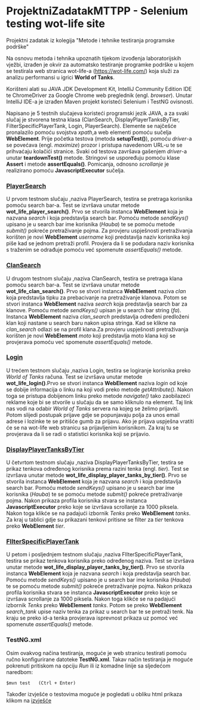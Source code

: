 # ProjektniZadatakMTTPP - Selenium testing wot-life site
Projektni zadatak iz kolegija "Metode i tehnike testiranja programske podrške"

Na osnovu metoda i tehnika upoznatih tijekom izvođenja laboratorijskih vježbi, 
izrađen je okvir za automatsko testiranje programke podrške u kojem se testirala web 
stranica wot-life-a (https://wot-life.com/) koja služi za analizu performansi u igrici **World of Tanks**.

Korišteni alati su JAVA JDK Development Kit, IntelliJ Community Edition IDE te ChromeDriver
za Google Chrome web preglednik (engl. *browser*). Unutar IntelliJ IDE-a je izrađen Maven projekt
koristeći Selenium i TestNG ovisnosti.

Napisano je 5 testnih slučajeva koristeći programski jezik JAVA, a za svaki slučaj je stvorena
testna klasa (ClanSearch, DisplayPlayerTanksByTier, FilterSpecificPlayerTank, Login, PlayerSearch). Elemente se najčešće
pronalazilo pomoću svojstva *xpath*,a web elementi pomoću sučelja **WebElement**. Prije početka testova (metoda **setupTest()**), 
pomoću *driver*-a se povećava (engl. *maximize*) prozor i pristupa navedenom URL-u te se prihvaćaju kolačići stranice. Svaki od testova
završava gašenjem *driver*-a unutar **teardownTest()** metode. Stringovi se uspoređuju 
pomoću klase **Assert** i metode **assertEquals()**. Pomicanja, odnosno *scrollanje* je realizirano pomoću 
**JavascriptExecutor** sučelja.

### [PlayerSearch](kristijan_haubrich_testiranje/src/test/java/PlayerSearch.java)
U prvom testnom slučaju ,naziva PlayerSearch, testira se pretraga korisnika pomoću search bar-a. Test se izvršava unutar metode **wot_life_player_search()**.
Prvo se stvorila instanca **WebElement** koja je nazvana *search* i koja predstavlja search bar. Pomoću metode *sendKeys()* upisano je u search bar ime korisnika (*Hauba*) te se pomoću metode *submit()* pokreće pretraživanje pojma. Za provjeru uspješnosti pretraživanja korišten je novi **WebElement** *username* koji predstavlja naziv korisnika koji piše kad se jednom pretraži profil. Provjera da li se podudara naziv korisnika s traženim se odrađuje pomoću već spomenute *assertEquals()* metode.

### [ClanSearch](kristijan_haubrich_testiranje/src/test/java/ClanSearch.java)
U drugom testnom slučaju ,naziva ClanSearch, testira se pretraga klana pomoću search bar-a. Test se izvršava unutar metode **wot_life_clan_search()**.
Prvo se stvori instanca **WebElement** naziva *clan* koja predstavlja tipku za prebacivanje na pretraživanje klanova. Potom se stvori instanca **WebElement** naziva *search* koja predstavlja search bar za klanove. Pomoću metode *sendKeys()* upisan je u search bar string (*fa*). Instanca **WebElement** naziva *clan_search* predstavlja određeni predloženi klan koji nastane u search baru nakon upisa stringa. Kad se klikne na *clan_search* odlazi se na profil klana.Za provjeru uspješnosti pretraživanja korišten je novi **WebElement** *moto* koji predstavlja moto klana koji se provjerava pomoću već spomenute *assertEquals()* metode.

### [Login](kristijan_haubrich_testiranje/src/test/java/Login.java)
U trećem testnom slučaju ,naziva Login, testira se logiranje korisnika preko *World of Tanks* računa. Test se izvršava unutar metode **wot_life_login()**.Prvo se stvori instanca **WebElement** naziva *login* od koje se dobije informacija o linku na koji vodi preko metode *getAttribute()*. Nakon toga se pristupa dobijenom linku preko metode *navigate()* tako zaobilazeći reklame koje bi se stvorile u slučaju da se samo kliknulo na element. Taj link nas vodi na odabir *World of Tanks* servera na kojeg se želimo prijaviti. Potom slijedi postupak prijave gdje se popunjavaju polja za unos email adrese i lozinke te se pritišće gumb za prijavu. Ako je prijava uspješna vratiti će se na wot-life web stranicu sa prijavljenim korisnikom. Za kraj tu se provjerava da li se radi o statistici korisnika koji se prijavio. 

### [DisplayPlayerTanksByTier](kristijan_haubrich_testiranje/src/test/java/DisplayPlayerTanksByTier.java)
U četvrtom testnom slučaju ,naziva DisplayPlayerTanksByTier, testira se prikaz tenkova određenog korisnika prema razini tenka (engl. *tier*). Test se izvršava unutar metode **wot_life_display_player_tanks_by_tier()**. Prvo se stvorila instanca **WebElement** koja je nazvana *search* i koja predstavlja search bar. Pomoću metode *sendKeys()* upisano je u search bar ime korisnika (*Hauba*) te se pomoću metode *submit()* pokreće pretraživanje pojma.  Nakon prikaza profila korisnika stvara se instanca **JavascriptExecutor** preko koje se izvršava scrollanje za 1000 piksela. Nakon toga klikće se na padajući izbornik *Tenks* preko **WebElement** *tanks*. Za kraj u tablici gdje su prikazani tenkovi pritisne se filter za *tier* tenkova preko **WebElement** *tier*.

### [FIlterSpecificPlayerTank](kristijan_haubrich_testiranje/src/test/java/FIlterSpecificPlayerTank.java)
U petom i posljednjem testnom slučaju ,naziva FIlterSpecificPlayerTank, testira se prikaz tenkova korisnika preko određenog naziva. Test se izvršava unutar metode **wot_life_display_player_tanks_by_tier()**. Prvo se stvorila instanca **WebElement** koja je nazvana *search* i koja predstavlja search bar. Pomoću metode *sendKeys()* upisano je u search bar ime korisnika (*Hauba*) te se pomoću metode *submit()* pokreće pretraživanje pojma.  Nakon prikaza profila korisnika stvara se instanca **JavascriptExecutor** preko koje se izvršava scrollanje za 1000 piksela. Nakon toga klikće se na padajući izbornik *Tenks* preko **WebElement** *tanks*. Potom se preko **WebElement** *search_tank* upise naziv tenka za prikaz u search bar te se pretraži tenk. Na kraju se preko id-a tenka provjerava isprevnost prikaza uz pomoć već spomenute *assertEquals()* metode.

### TestNG.xml
Osim ovakvog načina testiranja, moguće je web stranicu testirati pomoću ručno konfigurirane datoteke
**TestNG.xml**. Takav način testiranja je moguće pokrenuti pritiskom na opciju *Run* ili iz komadne
linije sa sljedećom naredbom:
```
$mvn test   (Ctrl + Enter)
```

Također izvješće o testovima moguće je pogledati u obliku html prikaza klikom na [izvješće](kristijan_haubrich_testiranje/test_results.html)
